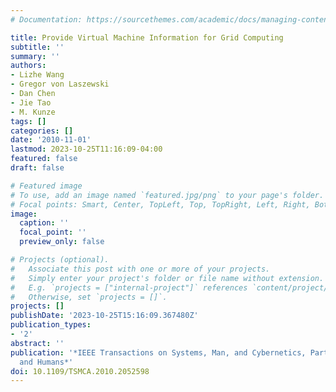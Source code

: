 ```yaml
---
# Documentation: https://sourcethemes.com/academic/docs/managing-content/

title: Provide Virtual Machine Information for Grid Computing
subtitle: ''
summary: ''
authors:
- Lizhe Wang
- Gregor von Laszewski
- Dan Chen
- Jie Tao
- M. Kunze
tags: []
categories: []
date: '2010-11-01'
lastmod: 2023-10-25T11:16:09-04:00
featured: false
draft: false

# Featured image
# To use, add an image named `featured.jpg/png` to your page's folder.
# Focal points: Smart, Center, TopLeft, Top, TopRight, Left, Right, BottomLeft, Bottom, BottomRight.
image:
  caption: ''
  focal_point: ''
  preview_only: false

# Projects (optional).
#   Associate this post with one or more of your projects.
#   Simply enter your project's folder or file name without extension.
#   E.g. `projects = ["internal-project"]` references `content/project/deep-learning/index.md`.
#   Otherwise, set `projects = []`.
projects: []
publishDate: '2023-10-25T15:16:09.367480Z'
publication_types:
- '2'
abstract: ''
publication: '*IEEE Transactions on Systems, Man, and Cybernetics, Part A: Systems
  and Humans*'
doi: 10.1109/TSMCA.2010.2052598
---
```


